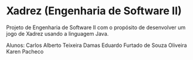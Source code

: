 # Xadrez (Engenharia de Software II)

Projeto de Engenharia de Software II com o propósito de desenvolver um jogo de Xadrez usando a linguagem Java.

Alunos:
Carlos Alberto Teixeira Damas
Eduardo Furtado de Souza Oliveira
Karen Pacheco
